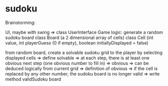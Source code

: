 # sudoku

Brainstorming: 

UI, maybe with swing => class UserInterface 
Game logic: 
  generate a random sudoku board
  class Board (a 2 dimensional array of cells)
  class Cell (int value, int playerGuess (0 if empty), boolean initiallyDisplayed = false)
  
  from random board, create a solvable sudoku grid to the player by selecting displayed cells
  => define solvable => at each step, there is at least one obvious next step (one obvious number to fill in) => obvious => can be deduced logically from current grid 
  => definition of obvious => if the cell is replaced by any other number, the sudoku board is no longer valid
  => write method validSudoku board 

  
  


